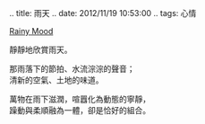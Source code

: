 .. title: 雨天
.. date: 2012/11/19 10:53:00
..  tags: 心情

[Rainy Mood](http://www.rainymood.com/watch?v=ABOxTtxJxNw "RainyMood.com")

靜靜地欣賞雨天。

那雨落下的節拍、水流淙淙的聲音；  
清新的空氣、土地的味道。

萬物在雨下滋潤，喧囂化為動態的寧靜，  
躁動與柔順融為一體，卻是恰好的組合。
